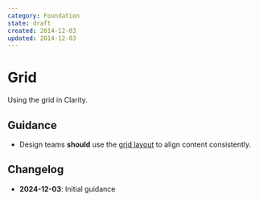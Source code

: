 ```yaml
---
category: Foundation
state: draft
created: 2014-12-03
updated: 2014-12-03
---
```


# Grid

Using the grid in Clarity.

## Guidance

- Design teams **should** use the [grid layout](https://clarity.design/documentation/grid) to align content consistently.

## Changelog

- **2024-12-03**: Initial guidance